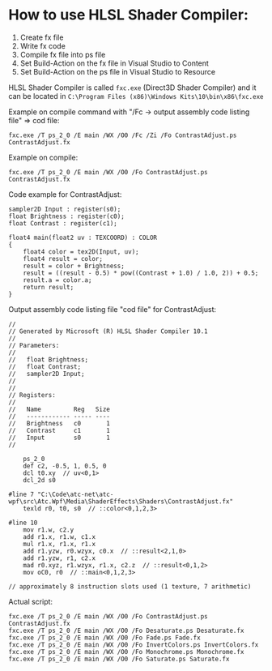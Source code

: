 # How to use HLSL Shader Compiler:

1. Create fx file
2. Write fx code
3. Compile fx file into ps file
4. Set Build-Action on the fx file in Visual Studio to Content
5. Set Build-Action on the ps file in Visual Studio to Resource

HLSL Shader Compiler is called `fxc.exe` (Direct3D Shader Compiler) and it
can be located in `C:\Program Files (x86)\Windows Kits\10\bin\x86\fxc.exe`

Example on compile command with "/Fc -> output assembly code listing file" => cod file:
```
fxc.exe /T ps_2_0 /E main /WX /O0 /Fc /Zi /Fo ContrastAdjust.ps ContrastAdjust.fx
```

Example on compile:
```
fxc.exe /T ps_2_0 /E main /WX /O0 /Fo ContrastAdjust.ps ContrastAdjust.fx
```

Code example for ContrastAdjust:
```
sampler2D Input : register(s0);
float Brightness : register(c0);
float Contrast : register(c1);

float4 main(float2 uv : TEXCOORD) : COLOR
{
    float4 color = tex2D(Input, uv);
    float4 result = color;
    result = color + Brightness;
    result = ((result - 0.5) * pow((Contrast + 1.0) / 1.0, 2)) + 0.5;
    result.a = color.a;
    return result;
}
```

Output assembly code listing file "cod file" for ContrastAdjust:
```
//
// Generated by Microsoft (R) HLSL Shader Compiler 10.1
//
// Parameters:
//
//   float Brightness;
//   float Contrast;
//   sampler2D Input;
//
//
// Registers:
//
//   Name         Reg   Size
//   ------------ ----- ----
//   Brightness   c0       1
//   Contrast     c1       1
//   Input        s0       1
//

    ps_2_0
    def c2, -0.5, 1, 0.5, 0
    dcl t0.xy  // uv<0,1>
    dcl_2d s0

#line 7 "C:\Code\atc-net\atc-wpf\src\Atc.Wpf\Media\ShaderEffects\Shaders\ContrastAdjust.fx"
    texld r0, t0, s0  // ::color<0,1,2,3>

#line 10
    mov r1.w, c2.y
    add r1.x, r1.w, c1.x
    mul r1.x, r1.x, r1.x
    add r1.yzw, r0.wzyx, c0.x  // ::result<2,1,0>
    add r1.yzw, r1, c2.x
    mad r0.xyz, r1.wzyx, r1.x, c2.z  // ::result<0,1,2>
    mov oC0, r0  // ::main<0,1,2,3>

// approximately 8 instruction slots used (1 texture, 7 arithmetic)

```

Actual script:
```
fxc.exe /T ps_2_0 /E main /WX /O0 /Fo ContrastAdjust.ps ContrastAdjust.fx
fxc.exe /T ps_2_0 /E main /WX /O0 /Fo Desaturate.ps Desaturate.fx
fxc.exe /T ps_2_0 /E main /WX /O0 /Fo Fade.ps Fade.fx
fxc.exe /T ps_2_0 /E main /WX /O0 /Fo InvertColors.ps InvertColors.fx
fxc.exe /T ps_2_0 /E main /WX /O0 /Fo Monochrome.ps Monochrome.fx
fxc.exe /T ps_2_0 /E main /WX /O0 /Fo Saturate.ps Saturate.fx
```